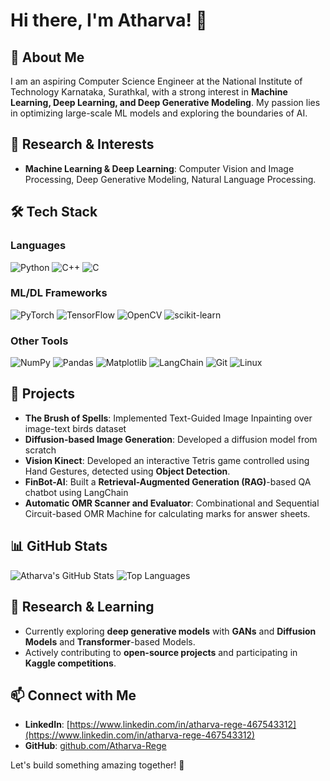 # Hi there, I'm Atharva! 👋

## 🚀 About Me
I am an aspiring Computer Science Engineer at the National Institute of Technology Karnataka, Surathkal, with a strong interest in **Machine Learning, Deep Learning, and Deep Generative Modeling**. My passion lies in optimizing large-scale ML models and exploring the boundaries of AI.

## 🔬 Research & Interests
- **Machine Learning & Deep Learning**: Computer Vision and Image Processing, Deep Generative Modeling, Natural Language Processing.

## 🛠️ Tech Stack
### Languages
![Python](https://img.shields.io/badge/Python-3776AB?style=for-the-badge&logo=python&logoColor=white)
![C++](https://img.shields.io/badge/C++-00599C?style=for-the-badge&logo=c%2B%2B&logoColor=white)
![C](https://img.shields.io/badge/C-00599C?style=for-the-badge&logo=c&logoColor=white)

### ML/DL Frameworks
![PyTorch](https://img.shields.io/badge/PyTorch-EE4C2C?style=for-the-badge&logo=pytorch&logoColor=white)
![TensorFlow](https://img.shields.io/badge/TensorFlow-FF6F00?style=for-the-badge&logo=tensorflow&logoColor=white)
![OpenCV](https://img.shields.io/badge/OpenCV-5C3EE8?style=for-the-badge&logo=opencv&logoColor=white)
![scikit-learn](https://img.shields.io/badge/scikit--learn-F7931E?style=for-the-badge&logo=scikitlearn&logoColor=white)

### Other Tools
![NumPy](https://img.shields.io/badge/NumPy-013243?style=for-the-badge&logo=numpy&logoColor=white)
![Pandas](https://img.shields.io/badge/Pandas-150458?style=for-the-badge&logo=pandas&logoColor=white)
![Matplotlib](https://img.shields.io/badge/Matplotlib-11557C?style=for-the-badge&logo=matplotlib&logoColor=white)
![LangChain](https://img.shields.io/badge/LangChain-00599C?style=for-the-badge)
![Git](https://img.shields.io/badge/Git-F05032?style=for-the-badge&logo=git&logoColor=white)
![Linux](https://img.shields.io/badge/Linux-FCC624?style=for-the-badge&logo=linux&logoColor=black)

## 🌟 Projects
- **The Brush of Spells**: Implemented Text-Guided Image Inpainting over image-text birds dataset
- **Diffusion-based Image Generation**: Developed a diffusion model from scratch
- **Vision Kinect**: Developed an interactive Tetris game controlled using Hand Gestures, detected using **Object Detection**.
- **FinBot-AI**: Built a **Retrieval-Augmented Generation (RAG)**-based QA chatbot using LangChain
- **Automatic OMR Scanner and Evaluator**: Combinational and Sequential Circuit-based OMR Machine for calculating marks for answer sheets.


## 📊 GitHub Stats
![Atharva's GitHub Stats](https://github-readme-stats.vercel.app/api?username=Atharva-Rege&show_icons=true&theme=radical)
![Top Languages](https://github-readme-stats.vercel.app/api/top-langs/?username=Atharva-Rege&layout=compact&theme=radical)

## 📜 Research & Learning
- Currently exploring **deep generative models** with **GANs** and **Diffusion Models** and **Transformer**-based Models.
- Actively contributing to **open-source projects** and participating in **Kaggle competitions**.

## 📫 Connect with Me
- **LinkedIn**: [https://www.linkedin.com/in/atharva-rege-467543312](https://www.linkedin.com/in/atharva-rege-467543312)
- **GitHub**: [github.com/Atharva-Rege](#)

Let's build something amazing together! 🚀

